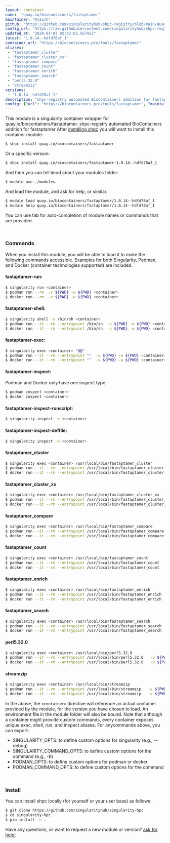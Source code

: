 ```yaml
---
layout: container
name:  "quay.io/biocontainers/fastaptamer"
maintainer: "@vsoch"
github: "https://github.com/singularityhub/shpc-registry/blob/main/quay.io/biocontainers/fastaptamer/container.yaml"
config_url: "https://raw.githubusercontent.com/singularityhub/shpc-registry/main/quay.io/biocontainers/fastaptamer/container.yaml"
updated_at: "2024-01-03 02:42:02.567912"
latest: "1.0.14--hdfd78af_1"
container_url: "https://biocontainers.pro/tools/fastaptamer"
aliases:
 - "fastaptamer_cluster"
 - "fastaptamer_cluster_xs"
 - "fastaptamer_compare"
 - "fastaptamer_count"
 - "fastaptamer_enrich"
 - "fastaptamer_search"
 - "perl5.32.0"
 - "streamzip"
versions:
 - "1.0.14--hdfd78af_1"
description: "shpc-registry automated BioContainers addition for fastaptamer"
config: {"url": "https://biocontainers.pro/tools/fastaptamer", "maintainer": "@vsoch", "description": "shpc-registry automated BioContainers addition for fastaptamer", "latest": {"1.0.14--hdfd78af_1": "sha256:835f80a358023c187eb0412452fe9884e3fef20d266981eab3f88d25c43456eb"}, "tags": {"1.0.14--hdfd78af_1": "sha256:835f80a358023c187eb0412452fe9884e3fef20d266981eab3f88d25c43456eb"}, "docker": "quay.io/biocontainers/fastaptamer", "aliases": {"fastaptamer_cluster": "/usr/local/bin/fastaptamer_cluster", "fastaptamer_cluster_xs": "/usr/local/bin/fastaptamer_cluster_xs", "fastaptamer_compare": "/usr/local/bin/fastaptamer_compare", "fastaptamer_count": "/usr/local/bin/fastaptamer_count", "fastaptamer_enrich": "/usr/local/bin/fastaptamer_enrich", "fastaptamer_search": "/usr/local/bin/fastaptamer_search", "perl5.32.0": "/usr/local/bin/perl5.32.0", "streamzip": "/usr/local/bin/streamzip"}}
---
```


This module is a singularity container wrapper for quay.io/biocontainers/fastaptamer.
shpc-registry automated BioContainers addition for fastaptamer
After [installing shpc](#install) you will want to install this container module:


```bash
$ shpc install quay.io/biocontainers/fastaptamer
```

Or a specific version:

```bash
$ shpc install quay.io/biocontainers/fastaptamer:1.0.14--hdfd78af_1
```

And then you can tell lmod about your modules folder:

```bash
$ module use ./modules
```

And load the module, and ask for help, or similar.

```bash
$ module load quay.io/biocontainers/fastaptamer/1.0.14--hdfd78af_1
$ module help quay.io/biocontainers/fastaptamer/1.0.14--hdfd78af_1
```

You can use tab for auto-completion of module names or commands that are provided.

<br>

### Commands

When you install this module, you will be able to load it to make the following commands accessible.
Examples for both Singularity, Podman, and Docker (container technologies supported) are included.

#### fastaptamer-run:

```bash
$ singularity run <container>
$ podman run --rm  -v ${PWD} -w ${PWD} <container>
$ docker run --rm  -v ${PWD} -w ${PWD} <container>
```

#### fastaptamer-shell:

```bash
$ singularity shell -s /bin/sh <container>
$ podman run --it --rm --entrypoint /bin/sh  -v ${PWD} -w ${PWD} <container>
$ docker run --it --rm --entrypoint /bin/sh  -v ${PWD} -w ${PWD} <container>
```

#### fastaptamer-exec:

```bash
$ singularity exec <container> "$@"
$ podman run --it --rm --entrypoint ""  -v ${PWD} -w ${PWD} <container> "$@"
$ docker run --it --rm --entrypoint ""  -v ${PWD} -w ${PWD} <container> "$@"
```

#### fastaptamer-inspect:

Podman and Docker only have one inspect type.

```bash
$ podman inspect <container>
$ docker inspect <container>
```

#### fastaptamer-inspect-runscript:

```bash
$ singularity inspect -r <container>
```

#### fastaptamer-inspect-deffile:

```bash
$ singularity inspect -d <container>
```


#### fastaptamer_cluster

```bash
$ singularity exec <container> /usr/local/bin/fastaptamer_cluster
$ podman run --it --rm --entrypoint /usr/local/bin/fastaptamer_cluster   -v ${PWD} -w ${PWD} <container> -c " $@"
$ docker run --it --rm --entrypoint /usr/local/bin/fastaptamer_cluster   -v ${PWD} -w ${PWD} <container> -c " $@"
```


#### fastaptamer_cluster_xs

```bash
$ singularity exec <container> /usr/local/bin/fastaptamer_cluster_xs
$ podman run --it --rm --entrypoint /usr/local/bin/fastaptamer_cluster_xs   -v ${PWD} -w ${PWD} <container> -c " $@"
$ docker run --it --rm --entrypoint /usr/local/bin/fastaptamer_cluster_xs   -v ${PWD} -w ${PWD} <container> -c " $@"
```


#### fastaptamer_compare

```bash
$ singularity exec <container> /usr/local/bin/fastaptamer_compare
$ podman run --it --rm --entrypoint /usr/local/bin/fastaptamer_compare   -v ${PWD} -w ${PWD} <container> -c " $@"
$ docker run --it --rm --entrypoint /usr/local/bin/fastaptamer_compare   -v ${PWD} -w ${PWD} <container> -c " $@"
```


#### fastaptamer_count

```bash
$ singularity exec <container> /usr/local/bin/fastaptamer_count
$ podman run --it --rm --entrypoint /usr/local/bin/fastaptamer_count   -v ${PWD} -w ${PWD} <container> -c " $@"
$ docker run --it --rm --entrypoint /usr/local/bin/fastaptamer_count   -v ${PWD} -w ${PWD} <container> -c " $@"
```


#### fastaptamer_enrich

```bash
$ singularity exec <container> /usr/local/bin/fastaptamer_enrich
$ podman run --it --rm --entrypoint /usr/local/bin/fastaptamer_enrich   -v ${PWD} -w ${PWD} <container> -c " $@"
$ docker run --it --rm --entrypoint /usr/local/bin/fastaptamer_enrich   -v ${PWD} -w ${PWD} <container> -c " $@"
```


#### fastaptamer_search

```bash
$ singularity exec <container> /usr/local/bin/fastaptamer_search
$ podman run --it --rm --entrypoint /usr/local/bin/fastaptamer_search   -v ${PWD} -w ${PWD} <container> -c " $@"
$ docker run --it --rm --entrypoint /usr/local/bin/fastaptamer_search   -v ${PWD} -w ${PWD} <container> -c " $@"
```


#### perl5.32.0

```bash
$ singularity exec <container> /usr/local/bin/perl5.32.0
$ podman run --it --rm --entrypoint /usr/local/bin/perl5.32.0   -v ${PWD} -w ${PWD} <container> -c " $@"
$ docker run --it --rm --entrypoint /usr/local/bin/perl5.32.0   -v ${PWD} -w ${PWD} <container> -c " $@"
```


#### streamzip

```bash
$ singularity exec <container> /usr/local/bin/streamzip
$ podman run --it --rm --entrypoint /usr/local/bin/streamzip   -v ${PWD} -w ${PWD} <container> -c " $@"
$ docker run --it --rm --entrypoint /usr/local/bin/streamzip   -v ${PWD} -w ${PWD} <container> -c " $@"
```



In the above, the `<container>` directive will reference an actual container provided
by the module, for the version you have chosen to load. An environment file in the
module folder will also be bound. Note that although a container
might provide custom commands, every container exposes unique exec, shell, run, and
inspect aliases. For anycommands above, you can export:

 - SINGULARITY_OPTS: to define custom options for singularity (e.g., --debug)
 - SINGULARITY_COMMAND_OPTS: to define custom options for the command (e.g., -b)
 - PODMAN_OPTS: to define custom options for podman or docker
 - PODMAN_COMMAND_OPTS: to define custom options for the command

<br>

### Install

You can install shpc locally (for yourself or your user base) as follows:

```bash
$ git clone https://github.com/singularityhub/singularity-hpc
$ cd singularity-hpc
$ pip install -e .
```

Have any questions, or want to request a new module or version? [ask for help!](https://github.com/singularityhub/singularity-hpc/issues)